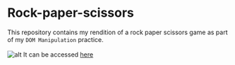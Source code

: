 # Rock-paper-scissors
This repository contains my rendition of a rock paper scissors game as part of my `DOM Manipulation` practice.<br><br>
![alt](https://kaburaj.github.io/Rock-paper-scissors/)
It can be accessed [here](https://kaburaj.github.io/Rock-paper-scissors/)
